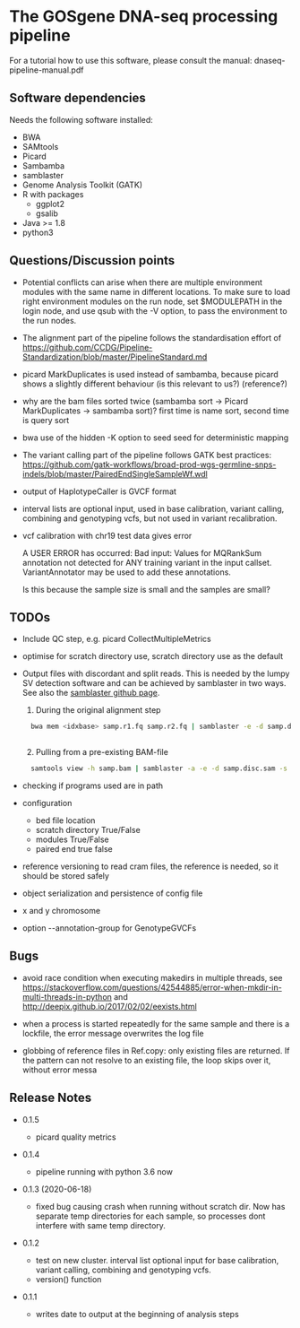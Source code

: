 # The GOSgene DNA-seq processing pipeline #


For a tutorial how to use this software, please consult the manual:
dnaseq-pipeline-manual.pdf

## Software dependencies

Needs the following software installed:

- BWA
- SAMtools
- Picard
- Sambamba
- samblaster
- Genome Analysis Toolkit (GATK)
- R with packages
    - ggplot2
	- gsalib
- Java >= 1.8
- python3

## Questions/Discussion points ##

* Potential conflicts can arise when there are multiple environment
  modules with the same name in different locations. To make sure to
  load right environment modules on the run node, set $MODULEPATH in
  the login node, and use qsub with the -V option, to pass the
  environment to the run nodes.

* The alignment part of the pipeline follows the standardisation
  effort of
  https://github.com/CCDG/Pipeline-Standardization/blob/master/PipelineStandard.md

* picard MarkDuplicates is used instead of sambamba, because picard
  shows a slightly different behaviour (is this relevant to us?)
  (reference?)

* why are the bam files sorted twice (sambamba sort -> Picard
  MarkDuplicates -> sambamba sort)? first time is name sort, second
  time is query sort

* bwa use of the hidden -K option to seed seed for deterministic
  mapping

* The variant calling part of the pipeline follows GATK best
  practices:
  https://github.com/gatk-workflows/broad-prod-wgs-germline-snps-indels/blob/master/PairedEndSingleSampleWf.wdl

* output of HaplotypeCaller is GVCF format

* interval lists are optional input, used in base calibration, variant
  calling, combining and genotyping vcfs, but not used in variant
  recalibration.

* vcf calibration with chr19 test data gives error

	A USER ERROR has occurred: Bad input: Values for MQRankSum
    annotation not detected for ANY training variant in the input
    callset. VariantAnnotator may be used to add these annotations.

  Is this because the sample size is small and the samples are small?


## TODOs ##

* Include QC step, e.g. picard CollectMultipleMetrics

* optimise for scratch directory use, scratch directory use as the default

* Output files with discordant and split reads. This is needed by the
  lumpy SV detection software and can be achieved by samblaster in two
  ways. See also the [samblaster github
  page](https://github.com/GregoryFaust/samblaster).

  
  1. During the original alignment step
  
  ```sh
    bwa mem <idxbase> samp.r1.fq samp.r2.fq | samblaster -e -d samp.disc.sam -s samp.split.sam | samtools view -Sb - > samp.out.bam
	
  ```

  2. Pulling from a pre-existing BAM-file

  ```sh
    samtools view -h samp.bam | samblaster -a -e -d samp.disc.sam -s samp.split.sam -o /dev/null
  ```
    
* checking if programs used are in path

* configuration
  * bed file location
  * scratch directory True/False
  * modules True/False
  * paired end true false

* reference versioning
  to read cram files, the reference is needed, so it should be stored safely
	
* object serialization and persistence of config file

* x and y chromosome

* option --annotation-group for GenotypeGVCFs


## Bugs ##

* avoid race condition when executing makedirs in multiple threads,
  see
  https://stackoverflow.com/questions/42544885/error-when-mkdir-in-multi-threads-in-python
  and http://deepix.github.io/2017/02/02/eexists.html

* when a process is started repeatedly for the same sample and there
  is a lockfile, the error message overwrites the log file
  
* globbing of reference files in Ref.copy: only existing files are
  returned. If the pattern can not resolve to an existing file, the
  loop skips over it, without error messa

## Release Notes ##

* 0.1.5
   * picard quality metrics

* 0.1.4
  * pipeline running with python 3.6 now
	
* 0.1.3 (2020-06-18)
  * fixed bug causing crash when running without scratch dir. Now has
    separate temp directories for each sample, so processes dont
    interfere with same temp directory.

* 0.1.2
  * test on new cluster. interval list optional input for base
    calibration, variant calling, combining and genotyping vcfs.
  * version() function

* 0.1.1
  * writes date to output at the beginning of analysis steps
